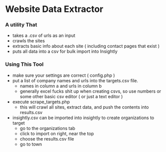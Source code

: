 Website Data Extractor
======================

### A utility That
- takes a .csv of urls as an input
- crawls the sites
- extracts basic info about each site ( including contact pages that exist )
- puts all data into a csv for bulk import into Insightly


### Using This Tool

- make sure your settings are correct ( config.php )
- put a list of company names and urls into the targets.csv file.
  - names in column a and urls in column b
  - generally excel fucks shit up when creating csvs, so use numbers or some other basic csv editor ( or just a text editor )
- execute scrape_targets.php
  - this will crawl all sites, extract data, and push the contents into results.csv
- insightly.csv can be imported into insightly to create organizations to target
  - go to the organizations tab
  - click to import on right, near the top
  - choose the results.csv file
  - go to town